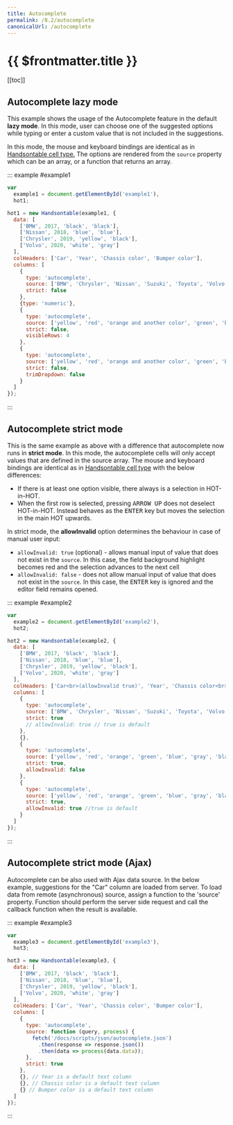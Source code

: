 ```yaml
---
title: Autocomplete
permalink: /8.2/autocomplete
canonicalUrl: /autocomplete
---
```


# {{ $frontmatter.title }}

[[toc]]

## Autocomplete lazy mode

This example shows the usage of the Autocomplete feature in the default **lazy mode**. In this mode, user can choose one of the suggested options while typing or enter a custom value that is not included in the suggestions.

In this mode, the mouse and keyboard bindings are identical as in [Handsontable cell type.](handsontable.md) The options are rendered from the `source` property which can be an array, or a function that returns an array.

::: example #example1
```js
var
  example1 = document.getElementById('example1'),
  hot1;

hot1 = new Handsontable(example1, {
  data: [
    ['BMW', 2017, 'black', 'black'],
    ['Nissan', 2018, 'blue', 'blue'],
    ['Chrysler', 2019, 'yellow', 'black'],
    ['Volvo', 2020, 'white', 'gray']
  ],
  colHeaders: ['Car', 'Year', 'Chassis color', 'Bumper color'],
  columns: [
    {
      type: 'autocomplete',
      source: ['BMW', 'Chrysler', 'Nissan', 'Suzuki', 'Toyota', 'Volvo'],
      strict: false
    },
    {type: 'numeric'},
    {
      type: 'autocomplete',
      source: ['yellow', 'red', 'orange and another color', 'green', 'blue', 'gray', 'black', 'white', 'purple', 'lime', 'olive', 'cyan'],
      strict: false,
      visibleRows: 4
    },
    {
      type: 'autocomplete',
      source: ['yellow', 'red', 'orange and another color', 'green', 'blue', 'gray', 'black', 'white', 'purple', 'lime', 'olive', 'cyan'],
      strict: false,
      trimDropdown: false
    }
  ]
});
```
:::

## Autocomplete strict mode

This is the same example as above with a difference that autocomplete now runs in **strict mode**. In this mode, the autocomplete cells will only accept values that are defined in the source array. The mouse and keyboard bindings are identical as in [Handsontable cell type](handsontable.md) with the below differences:

* If there is at least one option visible, there always is a selection in HOT-in-HOT.
* When the first row is selected, pressing <kbd>ARROW UP</kbd> does not deselect HOT-in-HOT. Instead behaves as the <kbd>ENTER</kbd> key but moves the selection in the main HOT upwards.

In strict mode, the **allowInvalid** option determines the behaviour in case of manual user input:

* `allowInvalid: true` (optional) - allows manual input of value that does not exist in the `source`. In this case, the field background highlight becomes red and the selection advances to the next cell
* `allowInvalid: false` - does not allow manual input of value that does not exist in the `source`. In this case, the <kbd>ENTER</kbd> key is ignored and the editor field remains opened.

::: example #example2
```js
var
  example2 = document.getElementById('example2'),
  hot2;

hot2 = new Handsontable(example2, {
  data: [
    ['BMW', 2017, 'black', 'black'],
    ['Nissan', 2018, 'blue', 'blue'],
    ['Chrysler', 2019, 'yellow', 'black'],
    ['Volvo', 2020, 'white', 'gray']
  ],
  colHeaders: ['Car<br>(allowInvalid true)', 'Year', 'Chassis color<br>(allowInvalid false)', 'Bumper color<br>(allowInvalid true)'],
  columns: [
    {
      type: 'autocomplete',
      source: ['BMW', 'Chrysler', 'Nissan', 'Suzuki', 'Toyota', 'Volvo'],
      strict: true
      // allowInvalid: true // true is default
    },
    {},
    {
      type: 'autocomplete',
      source: ['yellow', 'red', 'orange', 'green', 'blue', 'gray', 'black', 'white', 'purple', 'lime', 'olive', 'cyan'],
      strict: true,
      allowInvalid: false
    },
    {
      type: 'autocomplete',
      source: ['yellow', 'red', 'orange', 'green', 'blue', 'gray', 'black', 'white', 'purple', 'lime', 'olive', 'cyan'],
      strict: true,
      allowInvalid: true //true is default
    }
  ]
});
```
:::

## Autocomplete strict mode (Ajax)

Autocomplete can be also used with Ajax data source. In the below example, suggestions for the "Car" column are loaded from server. To load data from remote (asynchronous) source, assign a function to the 'source' property. Function should perform the server side request and call the callback function when the result is available.

::: example #example3
```js
var
  example3 = document.getElementById('example3'),
  hot3;

hot3 = new Handsontable(example3, {
  data: [
    ['BMW', 2017, 'black', 'black'],
    ['Nissan', 2018, 'blue', 'blue'],
    ['Chrysler', 2019, 'yellow', 'black'],
    ['Volvo', 2020, 'white', 'gray']
  ],
  colHeaders: ['Car', 'Year', 'Chassis color', 'Bumper color'],
  columns: [
    {
      type: 'autocomplete',
      source: function (query, process) {
        fetch('/docs/scripts/json/autocomplete.json')
          .then(response => response.json())
          .then(data => process(data.data));
      },
      strict: true
    },
    {}, // Year is a default text column
    {}, // Chassis color is a default text column
    {} // Bumper color is a default text column
  ]
});
```
:::
